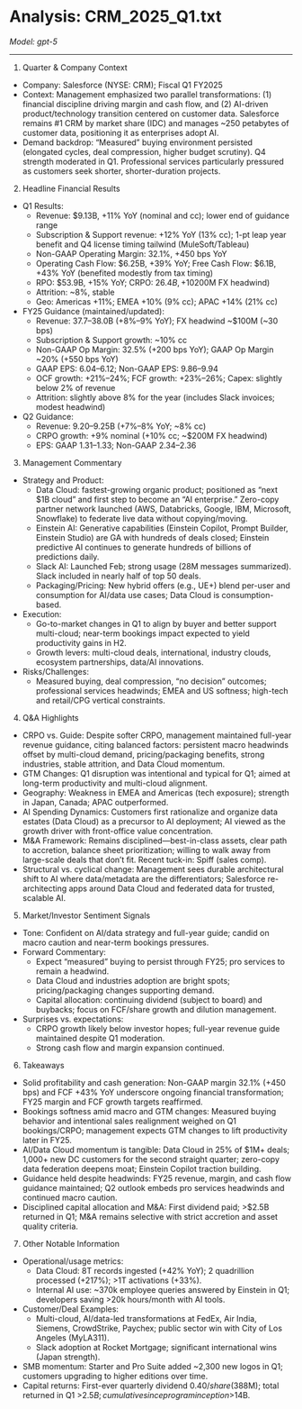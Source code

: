 # Analysis: CRM_2025_Q1.txt

*Model: gpt-5*

---

1) Quarter & Company Context
- Company: Salesforce (NYSE: CRM); Fiscal Q1 FY2025
- Context: Management emphasized two parallel transformations: (1) financial discipline driving margin and cash flow, and (2) AI-driven product/technology transition centered on customer data. Salesforce remains #1 CRM by market share (IDC) and manages ~250 petabytes of customer data, positioning it as enterprises adopt AI.
- Demand backdrop: “Measured” buying environment persisted (elongated cycles, deal compression, higher budget scrutiny). Q4 strength moderated in Q1. Professional services particularly pressured as customers seek shorter, shorter-duration projects.

2) Headline Financial Results
- Q1 Results:
  - Revenue: $9.13B, +11% YoY (nominal and cc); lower end of guidance range
  - Subscription & Support revenue: +12% YoY (13% cc); 1-pt leap year benefit and Q4 license timing tailwind (MuleSoft/Tableau)
  - Non-GAAP Operating Margin: 32.1%, +450 bps YoY
  - Operating Cash Flow: $6.25B, +39% YoY; Free Cash Flow: $6.1B, +43% YoY (benefited modestly from tax timing)
  - RPO: $53.9B, +15% YoY; CRPO: $26.4B, +10% YoY nominal (>10% cc; ~$200M FX headwind)
  - Attrition: ~8%, stable
  - Geo: Americas +11%; EMEA +10% (9% cc); APAC +14% (21% cc)
- FY25 Guidance (maintained/updated):
  - Revenue: $37.7–$38.0B (+8%–9% YoY); FX headwind ~$100M (~30 bps)
  - Subscription & Support growth: ~10% cc
  - Non-GAAP Op Margin: 32.5% (+200 bps YoY); GAAP Op Margin ~20% (+550 bps YoY)
  - GAAP EPS: $6.04–$6.12; Non-GAAP EPS: $9.86–$9.94
  - OCF growth: +21%–24%; FCF growth: +23%–26%; Capex: slightly below 2% of revenue
  - Attrition: slightly above 8% for the year (includes Slack invoices; modest headwind)
- Q2 Guidance:
  - Revenue: $9.20–$9.25B (+7%–8% YoY; ~8% cc)
  - CRPO growth: +9% nominal (+10% cc; ~$200M FX headwind)
  - EPS: GAAP $1.31–$1.33; Non-GAAP $2.34–$2.36

3) Management Commentary
- Strategy and Product:
  - Data Cloud: fastest-growing organic product; positioned as “next $1B cloud” and first step to become an “AI enterprise.” Zero-copy partner network launched (AWS, Databricks, Google, IBM, Microsoft, Snowflake) to federate live data without copying/moving.
  - Einstein AI: Generative capabilities (Einstein Copilot, Prompt Builder, Einstein Studio) are GA with hundreds of deals closed; Einstein predictive AI continues to generate hundreds of billions of predictions daily.
  - Slack AI: Launched Feb; strong usage (28M messages summarized). Slack included in nearly half of top 50 deals.
  - Packaging/Pricing: New hybrid offers (e.g., UE+) blend per-user and consumption for AI/data use cases; Data Cloud is consumption-based.
- Execution:
  - Go-to-market changes in Q1 to align by buyer and better support multi-cloud; near-term bookings impact expected to yield productivity gains in H2.
  - Growth levers: multi-cloud deals, international, industry clouds, ecosystem partnerships, data/AI innovations.
- Risks/Challenges:
  - Measured buying, deal compression, “no decision” outcomes; professional services headwinds; EMEA and US softness; high-tech and retail/CPG vertical constraints.

4) Q&A Highlights
- CRPO vs. Guide: Despite softer CRPO, management maintained full-year revenue guidance, citing balanced factors: persistent macro headwinds offset by multi-cloud demand, pricing/packaging benefits, strong industries, stable attrition, and Data Cloud momentum.
- GTM Changes: Q1 disruption was intentional and typical for Q1; aimed at long-term productivity and multi-cloud alignment.
- Geography: Weakness in EMEA and Americas (tech exposure); strength in Japan, Canada; APAC outperformed.
- AI Spending Dynamics: Customers first rationalize and organize data estates (Data Cloud) as a precursor to AI deployment; AI viewed as the growth driver with front-office value concentration.
- M&A Framework: Remains disciplined—best-in-class assets, clear path to accretion, balance sheet prioritization; willing to walk away from large-scale deals that don’t fit. Recent tuck-in: Spiff (sales comp).
- Structural vs. cyclical change: Management sees durable architectural shift to AI where data/metadata are the differentiators; Salesforce re-architecting apps around Data Cloud and federated data for trusted, scalable AI.

5) Market/Investor Sentiment Signals
- Tone: Confident on AI/data strategy and full-year guide; candid on macro caution and near-term bookings pressures.
- Forward Commentary:
  - Expect “measured” buying to persist through FY25; pro services to remain a headwind.
  - Data Cloud and industries adoption are bright spots; pricing/packaging changes supporting demand.
  - Capital allocation: continuing dividend (subject to board) and buybacks; focus on FCF/share growth and dilution management.
- Surprises vs. expectations:
  - CRPO growth likely below investor hopes; full-year revenue guide maintained despite Q1 moderation.
  - Strong cash flow and margin expansion continued.

6) Takeaways
- Solid profitability and cash generation: Non-GAAP margin 32.1% (+450 bps) and FCF +43% YoY underscore ongoing financial transformation; FY25 margin and FCF growth targets reaffirmed.
- Bookings softness amid macro and GTM changes: Measured buying behavior and intentional sales realignment weighed on Q1 bookings/CRPO; management expects GTM changes to lift productivity later in FY25.
- AI/Data Cloud momentum is tangible: Data Cloud in 25% of $1M+ deals; 1,000+ new DC customers for the second straight quarter; zero-copy data federation deepens moat; Einstein Copilot traction building.
- Guidance held despite headwinds: FY25 revenue, margin, and cash flow guidance maintained; Q2 outlook embeds pro services headwinds and continued macro caution.
- Disciplined capital allocation and M&A: First dividend paid; >$2.5B returned in Q1; M&A remains selective with strict accretion and asset quality criteria.

7) Other Notable Information
- Operational/usage metrics:
  - Data Cloud: 8T records ingested (+42% YoY); 2 quadrillion processed (+217%); >1T activations (+33%).
  - Internal AI use: ~370k employee queries answered by Einstein in Q1; developers saving >20k hours/month with AI tools.
- Customer/Deal Examples:
  - Multi-cloud, AI/data-led transformations at FedEx, Air India, Siemens, CrowdStrike, Paychex; public sector win with City of Los Angeles (MyLA311).
  - Slack adoption at Rocket Mortgage; significant international wins (Japan strength).
- SMB momentum: Starter and Pro Suite added ~2,300 new logos in Q1; customers upgrading to higher editions over time.
- Capital returns: First-ever quarterly dividend $0.40/share ($388M); total returned in Q1 >$2.5B; cumulative since program inception >$14B.